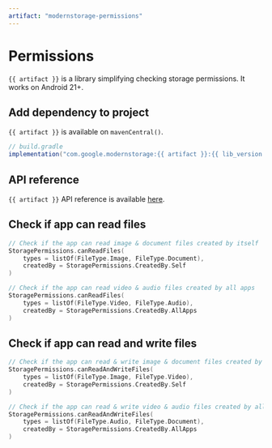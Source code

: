 ```yaml
---
artifact: "modernstorage-permissions"
---
```


# Permissions

`{{ artifact }}` is a library simplifying checking storage permissions. It works on Android 21+.

## Add dependency to project

`{{ artifact }}` is available on `mavenCentral()`.

```groovy
// build.gradle
implementation("com.google.modernstorage:{{ artifact }}:{{ lib_version }}")
```

## API reference
`{{ artifact }}` API reference is available [here][api_reference].

## Check if app can read files

```kotlin
// Check if the app can read image & document files created by itself
StoragePermissions.canReadFiles(
    types = listOf(FileType.Image, FileType.Document),
    createdBy = StoragePermissions.CreatedBy.Self
)

// Check if the app can read video & audio files created by all apps
StoragePermissions.canReadFiles(
    types = listOf(FileType.Video, FileType.Audio),
    createdBy = StoragePermissions.CreatedBy.AllApps
)
```

## Check if app can read and write files

```kotlin
// Check if the app can read & write image & document files created by itself
StoragePermissions.canReadAndWriteFiles(
    types = listOf(FileType.Image, FileType.Video),
    createdBy = StoragePermissions.CreatedBy.Self
)

// Check if the app can read & write video & audio files created by all apps
StoragePermissions.canReadAndWriteFiles(
    types = listOf(FileType.Audio, FileType.Document),
    createdBy = StoragePermissions.CreatedBy.AllApps
)
```

[api_reference]: /modernstorage/api/permissions/
